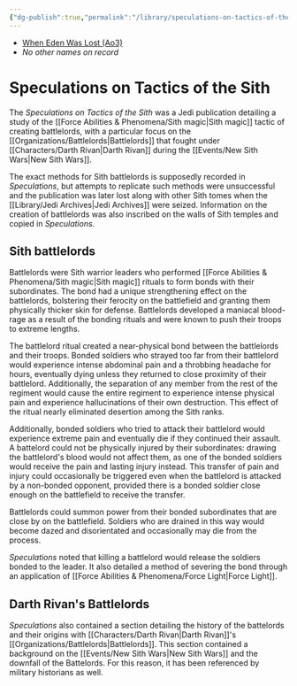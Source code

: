 ```yaml
---
{"dg-publish":true,"permalink":"/library/speculations-on-tactics-of-the-sith/","tags":[null],"noteIcon":"saber1"}
---
```


- [When Eden Was Lost (Ao3)](https://archiveofourown.org/works/19334440/chapters/45992584)
- *No other names on record*
# Speculations on Tactics of the Sith
The *Speculations on Tactics of the Sith* was a Jedi publication detailing a study of the [[Force Abilities & Phenomena/Sith magic\|Sith magic]] tactic of creating battlelords, with a particular focus on the [[Organizations/Battlelords\|Battlelords]] that fought under [[Characters/Darth Rivan\|Darth Rivan]] during the [[Events/New Sith Wars\|New Sith Wars]]. 

The exact methods for Sith battlelords is supposedly recorded in *Speculations*, but attempts to replicate such methods were unsuccessful and the publication was later lost along with other Sith tomes when the [[Library/Jedi Archives\|Jedi Archives]] were seized. Information on the creation of battlelords was also inscribed on the walls of Sith temples and copied in *Speculations*.
## Sith battlelords
Battlelords were Sith warrior leaders who performed [[Force Abilities & Phenomena/Sith magic\|Sith magic]] rituals to form bonds with their subordinates. The bond had a unique strengthening effect on the battlelords, bolstering their ferocity on the battlefield and granting them physically thicker skin for defense. Battlelords developed a maniacal blood-rage as a result of the bonding rituals and were known to push their troops to extreme lengths.

The battlelord ritual created a near-physical bond between the battlelords and their troops. Bonded soldiers who strayed too far from their battlelord would experience intense abdominal pain and a throbbing headache for hours, eventually dying unless they returned to close proximity of their battlelord. Additionally, the separation of any member from the rest of the regiment would cause the entire regiment to experience intense physical pain and experience hallucinations of their own destruction. This effect of the ritual nearly eliminated desertion among the Sith ranks. 

Additionally, bonded soldiers who tried to attack their battlelord would experience extreme pain and eventually die if they continued their assault. A battelord could not be physically injured by their subordinates: drawing the battlelord's blood would not affect them, as one of the bonded soldiers would receive the pain and lasting injury instead. This transfer of pain and injury could occasionally be triggered even when the battlelord is attacked by a non-bonded opponent, provided there is a bonded soldier close enough on the battlefield to receive the transfer. 

Battlelords could summon power from their bonded subordinates that are close by on the battlefield. Soldiers who are drained in this way would become dazed and disorientated and occasionally may die from the process. 

*Speculations* noted that killing a battlelord would release the soldiers bonded to the leader. It also detailed a method of severing the bond through an application of [[Force Abilities & Phenomena/Force Light\|Force Light]]. 
## Darth Rivan's Battlelords
*Speculations* also contained a section detailing the history of the battelords and their origins with [[Characters/Darth Rivan\|Darth Rivan]]'s [[Organizations/Battlelords\|Battlelords]]. This section contained a background on the [[Events/New Sith Wars\|New Sith Wars]] and the downfall of the Battelords. For this reason, it has been referenced by military historians as well. 